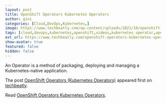 ```yaml
---
layout: post
title: OpenShift Operators Kubernetes Operators
author: gini
categories: [Cloud,DevOps,Kubernetes,]
image: https://www.techbeatly.com/wp-content/uploads/2021/10/openshift-bootcamp-operators-1024x576.png
tags: [cloud,devops,kubernetes,openshift,videos,kubernetes operator,openshift bootcamp,openshift container platform,openshift for beginners,openshift free training,openshift operators,openshift4,]
ext_url: https://www.techbeatly.com/openshift-operators-kubernetes-operators/
show-avatar: true
featured: false
hidden: false
---
```


<p>An Operator is a method of packaging, deploying and managing a Kubernetes-native application. </p>
<p>The post <a href="https://www.techbeatly.com/openshift-operators-kubernetes-operators/">OpenShift Operators (Kubernetes Operators)</a> appeared first on <a href="https://www.techbeatly.com">techbeatly</a>.</p>

Read [OpenShift Operators Kubernetes Operators](https://www.techbeatly.com/openshift-operators-kubernetes-operators/).